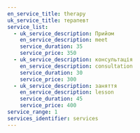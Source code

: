 ```yaml
---
en_service_title: therapy
uk_service_title: терапевт
service_list:
  - uk_service_description: Прийом
    en_service_description: meet
    service_duration: 35
    service_price: 350
  - uk_service_description: консультація
    en_service_description: consultation
    service_duration: 30
    service_price: 300
  - uk_service_description: заняття
    en_service_description: lesson
    service_duration: 45
    service_price: 400
service_range: 1
services_identifier: services
---
```

